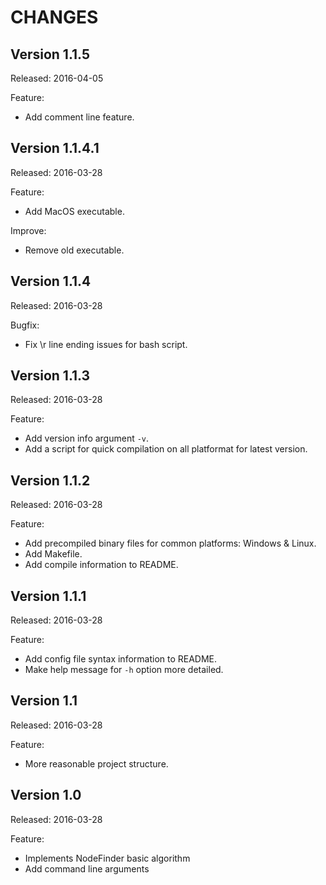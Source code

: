 CHANGES
=======

Version 1.1.5
-------------

Released: 2016-04-05

Feature:
- Add comment line feature.


Version 1.1.4.1
---------------

Released: 2016-03-28

Feature:
- Add MacOS executable.

Improve:
- Remove old executable.


Version 1.1.4
-------------

Released: 2016-03-28

Bugfix:
- Fix \r line ending issues for bash script.


Version 1.1.3
-------------

Released: 2016-03-28

Feature:
- Add version info argument `-v`.
- Add a script for quick compilation on all platformat for latest version.


Version 1.1.2
-------------

Released: 2016-03-28

Feature:
- Add precompiled binary files for common platforms: Windows & Linux.
- Add Makefile.
- Add compile information to README.


Version 1.1.1
-------------

Released: 2016-03-28

Feature:
- Add config file syntax information to README.
- Make help message for `-h` option more detailed.


Version 1.1
-----------

Released: 2016-03-28

Feature:
- More reasonable project structure.


Version 1.0
-----------

Released: 2016-03-28

Feature:
- Implements NodeFinder basic algorithm
- Add command line arguments
